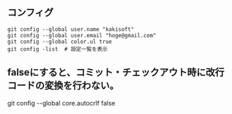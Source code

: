 ## コンフィグ
```
git config --global user.name "kakisoft"
git config --global user.email "hoge@gmail.com"
git config --global color.ul true
git config -list  # 設定一覧を表示 

```

## falseにすると、コミット・チェックアウト時に改行コードの変換を行わない。
git config --global core.autocrlf false


